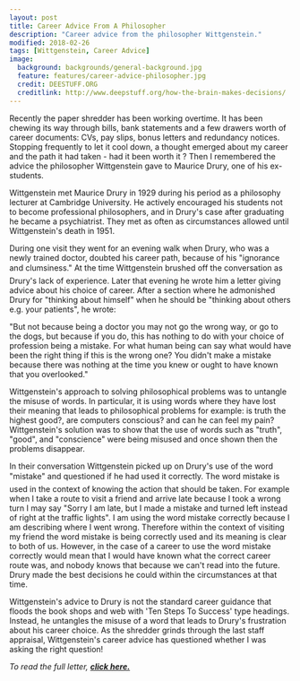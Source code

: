 ```yaml
---
layout: post
title: Career Advice From A Philosopher
description: "Career advice from the philosopher Wittgenstein."
modified: 2018-02-26
tags: [Wittgenstein, Career Advice]
image:
  background: backgrounds/general-background.jpg
  feature: features/career-advice-philosopher.jpg
  credit: DEESTUFF.ORG
  creditlink: http://www.deepstuff.org/how-the-brain-makes-decisions/
---
```


Recently the paper shredder has been working overtime.  It has been chewing its way through bills, bank statements and a few drawers worth of career documents: CVs, pay slips, bonus letters and redundancy notices. Stopping frequently to let it cool down, a thought emerged about my career and the path it had taken - had it been worth it ? Then I remembered the advice the philosopher Wittgenstein gave to Maurice Drury, one of his ex-students.

Wittgenstein met Maurice Drury in 1929 during his period as a philosophy lecturer at Cambridge University. He actively encouraged his students not to become professional philosophers, and in Drury's case after graduating he became a psychiatrist. They met as often as circumstances allowed until Wittgenstein's death in 1951.

During one visit they went for an evening walk when Drury, who was a newly trained doctor, doubted his career path, because of his "ignorance and clumsiness." At the time Wittgenstein brushed off the conversation as Drury's lack of experience. Later that evening he wrote him a letter giving advice about his choice of career. After a section where he admonished Drury for "thinking about himself" when he should be "thinking about others e.g. your patients", he wrote:

"But not because being a doctor you may not go the wrong way, or go to the dogs, but because if you do, this has nothing to do with your choice of profession being a mistake. For what human being can say what would have been the right thing if this is the wrong one? You didn't make a mistake because there was nothing at the time you knew or ought to have known that you overlooked."

Wittgenstein's approach to solving philosophical problems was to untangle the misuse of words. In particular, it is using words where they have lost their meaning that leads to philosophical problems for example: is truth the highest good?, are computers conscious? and can he can feel my pain? Wittgenstein's solution was to show that the use of words such as "truth", "good", and "conscience" were being misused and once shown then the problems disappear.

In their conversation Wittgenstein picked up on Drury's use of the word "mistake" and questioned if he had used it correctly. The word mistake is used in the context of knowing the action that should be taken. For example when I take a route to visit a friend and arrive late because I took a wrong turn I may say  "Sorry I am late, but I made a mistake and turned left instead of right at the traffic lights".  I am using the word mistake correctly because I am describing where I went wrong. Therefore within the context of visiting my friend the word mistake is being correctly used and its meaning is clear to both of us. However, in the case of a career to use the word mistake correctly would mean that I would have known what the correct career route was, and nobody knows that because we can't read into the future. Drury made the best decisions he could within the circumstances at that time.

Wittgenstein's advice to Drury is not the standard career guidance that floods the book shops and web with 'Ten Steps To Success' type headings. Instead, he untangles the misuse of a word that leads to Drury's  frustration about his career choice. As the shredder grinds through the last staff appraisal, Wittgenstein's career advice has questioned whether I was asking the right question!

<i>To read the full letter, <a href="/assets/downloads/Wittgenstein’s-Letter-to-Drury.pdf"><b>click here.</b></a>
</i>
